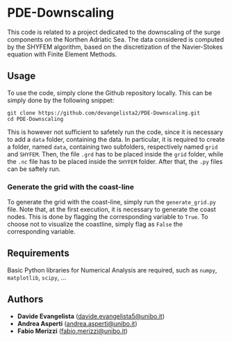 # PDE-Downscaling
This code is related to a project dedicated to the downscaling of the surge components on the Northen Adriatic Sea. The data considered is computed by the SHYFEM algorithm, based on the discretization of the Navier-Stokes equation with Finite Element Methods.

## Usage
To use the code, simply clone the Github repository locally. This can be simply done by the following snippet:

```
git clone https://github.com/devangelista2/PDE-Downscaling.git
cd PDE-Downscaling
```

This is however not sufficient to safetely run the code, since it is necessary to add a `data` folder, containing the data. In particular, it is required to create a folder, named `data`, containing two subfolders, respectively named `grid` and `SHYFEM`. Then, the file `.grd` has to be placed inside the `grid` folder, while the `.nc` file has to be placed inside the `SHYFEM` folder. After that, the `.py` files can be saftely run.

### Generate the grid with the coast-line
To generate the grid with the coast-line, simply run the `generate_grid.py` file. Note that, at the first execution, it is necessary to generate the coast nodes. This is done by flagging the corresponding variable to `True`. To choose not to visualize the coastline, simply flag as `False` the corresponding variable.

## Requirements
Basic Python libraries for Numerical Analysis are required, such as `numpy`, `matplotlib`, `scipy`, ...

## Authors
- **Davide Evangelista** (davide.evangelista5@unibo.it)
- **Andrea Asperti** (andrea.asperti@unibo.it)
- **Fabio Merizzi** (fabio.merizzi@unibo.it)
